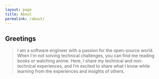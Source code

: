 ```yaml
---
layout: page
title: About
permalink: /about/
---
```


## Greetings
> I am a software engineer with a passion for the open-source world. When I'm not solving technical challenges, you can find me reading books or watching anime. Here, I share my technical and non-technical experiences, and I’m excited to share what I know while learning from the experiences and insights of others.
